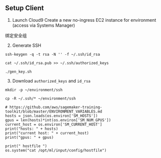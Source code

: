
## Setup Client

1. Launch Cloud9
Create a new no-ingress EC2 instance for environment (access via Systems Manager)

绑定安全组

2. Generate SSH

```shell
ssh-keygen -q -t rsa -N '' -f ~/.ssh/id_rsa

cat ~/.ssh/id_rsa.pub >> ~/.ssh/authorized_keys
```




```shell
./gen_key.sh
```

3. Download `authorized_keys` and `id_rsa`

```shell
mkdir -p ~/environment/ssh

cp -R ~/.ssh/* ~/environment/ssh
``` 



    # https://github.com/aws/sagemaker-training-toolkit/blob/master/ENVIRONMENT_VARIABLES.md
    hosts = json.loads(os.environ['SM_HOSTS'])
    gpus = len(hosts)*int(os.environ['SM_NUM_GPUS'])
    current_host = os.environ['SM_CURRENT_HOST']
    print("hosts: " + hosts)
    print("current host: " + current_host)
    print("gpus: " + gpus)

    print(" hostfile ")    
    os.system("cat /opt/ml/input/config/hostfile")
